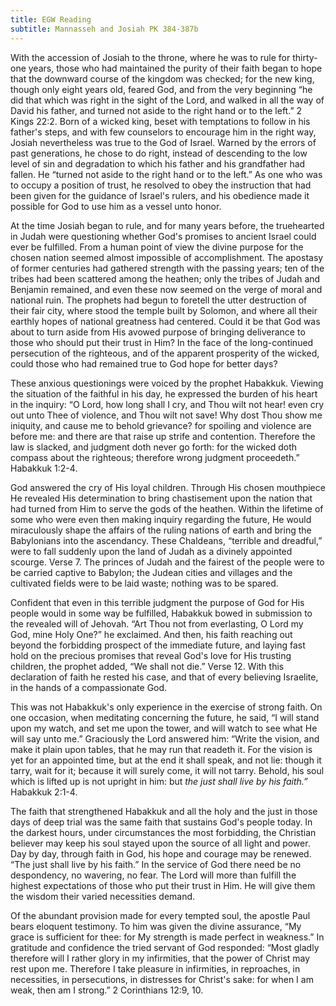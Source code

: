 ```yaml
---
title: EGW Reading
subtitle: Mannasseh and Josiah PK 384-387b
---
```


With the accession of Josiah to the throne, where he was to rule for thirty-one years, those who had maintained the purity of their faith began to hope that the downward course of the kingdom was checked; for the new king, though only eight years old, feared God, and from the very beginning “he did that which was right in the sight of the Lord, and walked in all the way of David his father, and turned not aside to the right hand or to the left.” 2 Kings 22:2. Born of a wicked king, beset with temptations to follow in his father's steps, and with few counselors to encourage him in the right way, Josiah nevertheless was true to the God of Israel. Warned by the errors of past generations, he chose to do right, instead of descending to the low level of sin and degradation to which his father and his grandfather had fallen. He “turned not aside to the right hand or to the left.” As one who was to occupy a position of trust, he resolved to obey the instruction that had been given for the guidance of Israel's rulers, and his obedience made it possible for God to use him as a vessel unto honor.

At the time Josiah began to rule, and for many years before, the truehearted in Judah were questioning whether God's promises to ancient Israel could ever be fulfilled. From a human point of view the divine purpose for the chosen nation seemed almost impossible of accomplishment. The apostasy of former centuries had gathered strength with the passing years; ten of the tribes had been scattered among the heathen; only the tribes of Judah and Benjamin remained, and even these now seemed on the verge of moral and national ruin. The prophets had begun to foretell the utter destruction of their fair city, where stood the temple built by Solomon, and where all their earthly hopes of national greatness had centered. Could it be that God was about to turn aside from His avowed purpose of bringing deliverance to those who should put their trust in Him? In the face of the long-continued persecution of the righteous, and of the apparent prosperity of the wicked, could those who had remained true to God hope for better days?

These anxious questionings were voiced by the prophet Habakkuk. Viewing the situation of the faithful in his day, he expressed the burden of his heart in the inquiry: “O Lord, how long shall I cry, and Thou wilt not hear! even cry out unto Thee of violence, and Thou wilt not save! Why dost Thou show me iniquity, and cause me to behold grievance? for spoiling and violence are before me: and there are that raise up strife and contention. Therefore the law is slacked, and judgment doth never go forth: for the wicked doth compass about the righteous; therefore wrong judgment proceedeth.” Habakkuk 1:2-4.

God answered the cry of His loyal children. Through His chosen mouthpiece He revealed His determination to bring chastisement upon the nation that had turned from Him to serve the gods of the heathen. Within the lifetime of some who were even then making inquiry regarding the future, He would miraculously shape the affairs of the ruling nations of earth and bring the Babylonians into the ascendancy. These Chaldeans, “terrible and dreadful,” were to fall suddenly upon the land of Judah as a divinely appointed scourge. Verse 7. The princes of Judah and the fairest of the people were to be carried captive to Babylon; the Judean cities and villages and the cultivated fields were to be laid waste; nothing was to be spared.

Confident that even in this terrible judgment the purpose of God for His people would in some way be fulfilled, Habakkuk bowed in submission to the revealed will of Jehovah. “Art Thou not from everlasting, O Lord my God, mine Holy One?” he exclaimed. And then, his faith reaching out beyond the forbidding prospect of the immediate future, and laying fast hold on the precious promises that reveal God's love for His trusting children, the prophet added, “We shall not die.” Verse 12. With this declaration of faith he rested his case, and that of every believing Israelite, in the hands of a compassionate God.

This was not Habakkuk's only experience in the exercise of strong faith. On one occasion, when meditating concerning the future, he said, “I will stand upon my watch, and set me upon the tower, and will watch to see what He will say unto me.” Graciously the Lord answered him: “Write the vision, and make it plain upon tables, that he may run that readeth it. For the vision is yet for an appointed time, but at the end it shall speak, and not lie: though it tarry, wait for it; because it will surely come, it will not tarry. Behold, his soul which is lifted up is not upright in him: but _the just shall live by his faith.”_ Habakkuk 2:1-4.

The faith that strengthened Habakkuk and all the holy and the just in those days of deep trial was the same faith that sustains God's people today. In the darkest hours, under circumstances the most forbidding, the Christian believer may keep his soul stayed upon the source of all light and power. Day by day, through faith in God, his hope and courage may be renewed. “The just shall live by his faith.” In the service of God there need be no despondency, no wavering, no fear. The Lord will more than fulfill the highest expectations of those who put their trust in Him. He will give them the wisdom their varied necessities demand.

Of the abundant provision made for every tempted soul, the apostle Paul bears eloquent testimony. To him was given the divine assurance, “My grace is sufficient for thee: for My strength is made perfect in weakness.” In gratitude and confidence the tried servant of God responded: “Most gladly therefore will I rather glory in my infirmities, that the power of Christ may rest upon me. Therefore I take pleasure in infirmities, in reproaches, in necessities, in persecutions, in distresses for Christ's sake: for when I am weak, then am I strong.” 2 Corinthians 12:9, 10.
